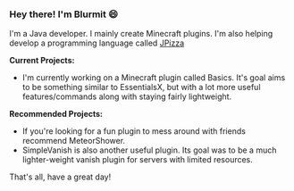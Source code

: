 ### Hey there! I'm Blurmit 😄

I'm a Java developer. I mainly create Minecraft plugins. I'm also helping develop a programming language called [JPizza](https://github.com/Lemon-Chad/JPizza)

**Current Projects:**
* I'm currently working on a Minecraft plugin called Basics. It's goal aims to be something similar to EssentialsX, but with a lot more useful features/commands along with staying fairly lightweight.

**Recommended Projects:**
* If you're looking for a fun plugin to mess around with friends recommend MeteorShower.
* SimpleVanish is also another useful plugin. Its goal was to be a much lighter-weight vanish plugin for servers with limited resources.

That's all, have a great day!
